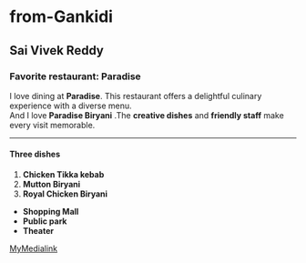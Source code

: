 # from-Gankidi

## Sai Vivek Reddy

###  Favorite restaurant:  Paradise

I love dining at **Paradise**. This restaurant offers a delightful culinary experience with a diverse menu.<br>
And I love **Paradise Biryani** .The **creative dishes** and **friendly staff** make every visit memorable.

---
#### Three dishes 
1. **Chicken Tikka kebab**
2. **Mutton Biryani**
3. **Royal Chicken Biryani**

- **Shopping Mall**
- **Public park**
- **Theater**

[MyMedialink](/MyMedia.md)
